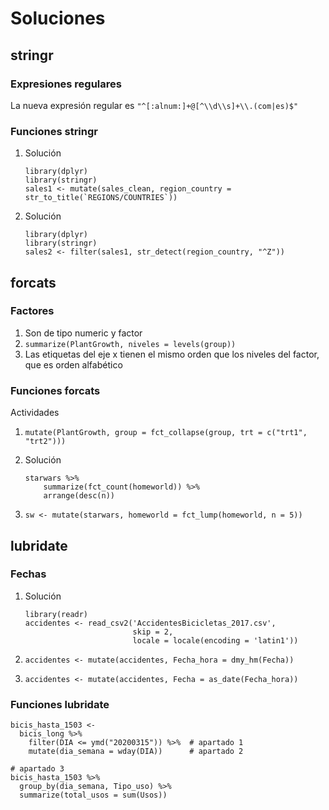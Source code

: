 # Soluciones

## stringr

### Expresiones regulares

La nueva expresión regular es `"^[:alnum:]+@[^\\d\\s]+\\.(com|es)$"`

### Funciones stringr

1. Solución

   ```{r}
   library(dplyr)
   library(stringr)
   sales1 <- mutate(sales_clean, region_country = str_to_title(`REGIONS/COUNTRIES`))
   ```

2. Solución

   ```{r}
   library(dplyr)
   library(stringr)
   sales2 <- filter(sales1, str_detect(region_country, "^Z"))
   ```

## forcats

### Factores

1. Son de tipo numeric y factor
2. `summarize(PlantGrowth, niveles = levels(group))`
3. Las etiquetas del eje x tienen el mismo orden que los niveles del factor, que es orden alfabético

### Funciones forcats

Actividades

1. `mutate(PlantGrowth, group = fct_collapse(group, trt = c("trt1", "trt2")))`
2. Solución

   ```{r}
   starwars %>%
       summarize(fct_count(homeworld)) %>%
       arrange(desc(n))
   ```

3. `sw <- mutate(starwars, homeworld = fct_lump(homeworld, n = 5))`

## lubridate

### Fechas

1. Solución

   ```{r}
   library(readr)
   accidentes <- read_csv2('AccidentesBicicletas_2017.csv',
                           skip = 2, 
                           locale = locale(encoding = 'latin1'))
   ```

2. `accidentes <- mutate(accidentes, Fecha_hora = dmy_hm(Fecha))`
3. `accidentes <- mutate(accidentes, Fecha = as_date(Fecha_hora))`

### Funciones lubridate

```{r}
bicis_hasta_1503 <-
  bicis_long %>%
    filter(DIA <= ymd("20200315")) %>%  # apartado 1
    mutate(dia_semana = wday(DIA))      # apartado 2

# apartado 3
bicis_hasta_1503 %>%
  group_by(dia_semana, Tipo_uso) %>%
  summarize(total_usos = sum(Usos))
```
